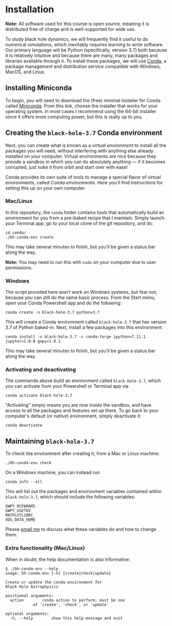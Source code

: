 Installation
============

**Note:** All software used for this course is open source, meaning it is
distributed free of charge and is well-supported for wide use.

To study black hole dynamics, we will frequently find it useful to do
numerical simulations, which inevitably requires learning to write software.
Our primary language will be Python (specifically, version 3.7) both because
it is relatively intuitive and because there are many, many packages and
libraries available through it. To install these packages, we will use
[Conda](https://docs.conda.io/en/latest/), a package management and
distribution service compatible with Windows, MacOS, and Linux.

Installing Miniconda
--------------------

To begin, you will need to download the (free) minimal installer for Conda
called [Miniconda](https://docs.conda.io/en/latest/miniconda.html). From this
link, choose the installer that works for your operating system. In most
cases I recommend using the 64-bit installer since it offers more computing
power, but this is really up to you.

Creating the `black-hole-3.7` Conda environment
-----------------------------------------------

Next, you can create what is known as a *virtual environment* to install all
the packages you will need, without interfering with anything else already
installed on your computer. Virtual environments are nice because they provide
a sandbox in which you can do absolutely anything &mdash; if it becomes
corrupted, just nuke it from orbit and start over with ease!

Conda provides its own suite of tools to manage a special flavor of virtual
environments, called *Conda environments*. Here you'll find instructions for
setting this up on your own computer.

### Mac/Linux

In this repository, the `conda` folder contains tools that automatically build
an environment for you from a pre-baked recipe that I maintain. Simply launch
your Terminal app, go to your local clone of the git repository, and do:

```
cd conda/
./bh-conda-env create
```

This may take several minutes to finish, but you'll be given a status bar
along the way.

**Note:** You may need to run this with `sudo` on your computer due to user
permissions.

### Windows

The script provided here won't work on Windows systems, but fear not, because
you can still do the same basic process. From the Start menu, open your
Conda Powershell app and do the following:

```
conda create -n black-hole-3.7 python=3.7
```

This will create a Conda environment called `black-hole-3.7` that has version
3.7 of Python baked-in. Next, install a few packages into this environment:

```
conda install -n black-hole-3.7 -c conda-forge ipython=7.11.1 jupyter=1.0.0 gwpy=1.0.1
```

This may take several minutes to finish, but you'll be given a status bar
along the way.

### Activating and deactivating

The commands above build an environment called `black-hole-3.7`, which you can
activate from your Powershell or Terminal app via

```
conda activate black-hole-3.7
```

"Activating" simply means you are now inside the sandbox, and have access to
all the packages and features set up there. To go back to your computer's
default (or *native*) environment, simply deactivate it:

```
conda deactivate
```

Maintaining `black-hole-3.7`
----------------------------

To check the environment after creating it, from a Mac or Linux machine:

```
./bh-conda-env check
```

On a Windows machine, you can instead run

```
conda info --all
```

This will list out the packages and environment variables contained within
`black-hole-3.7`, which should include the following variables:

```
GWPY_RCPARAMS
GWPY_USETEX
MATPLOTLIBRC
XDG_DATA_HOME
```

Please [email me](mailto:aurban1@lsu.edu) to discuss what these variables do
and how to change them.

### Extra functionality (Mac/Linux)

When in doubt, the help documentation is also informative:

```
$ ./bh-conda-env --help
usage: bh-conda-env [-h] {create|check|update}

Create or update the conda environment for
Black Hole Astrophysics

positional arguments:
  action		conda action to perform, must be one
			of 'create', 'check', or 'update'

optional arguments:
  -h, --help		show this help message and exit
```
